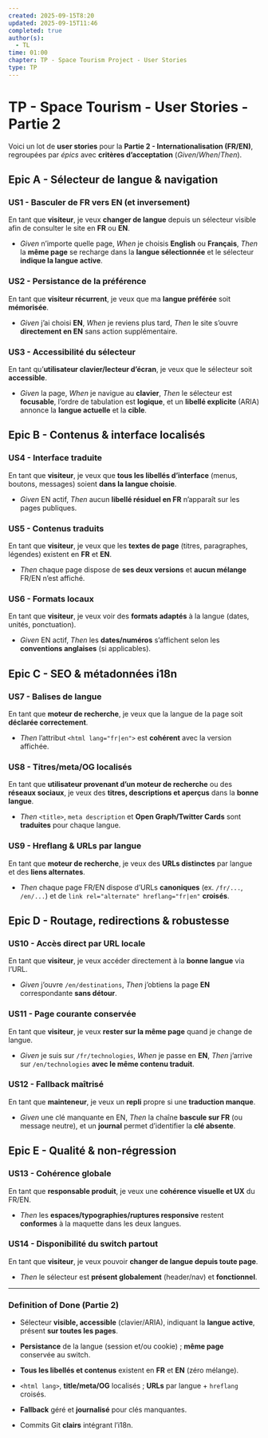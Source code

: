 ```yaml
---
created: 2025-09-15T8:20
updated: 2025-09-15T11:46
completed: true
author(s):
  - TL
time: 01:00
chapter: TP - Space Tourism Project - User Stories
type: TP
---
```


# TP - Space Tourism - User Stories - Partie 2

Voici un lot de **user stories** pour la **Partie 2 - Internationalisation (FR/EN)**, regroupées par _épics_ avec **critères d’acceptation** (_Given_/_When_/_Then_).

## Epic A - Sélecteur de langue & navigation

### US1 - Basculer de FR vers EN (et inversement)  
En tant que **visiteur**, je veux **changer de langue** depuis un sélecteur visible afin de consulter le site en **FR** ou **EN**.

- _Given_ n’importe quelle page, _When_ je choisis **English** ou **Français**, _Then_ la **même page** se recharge dans la **langue sélectionnée** et le sélecteur **indique la langue active**.
    

### US2 - Persistance de la préférence  
En tant que **visiteur récurrent**, je veux que ma **langue préférée** soit **mémorisée**.

- _Given_ j’ai choisi **EN**, _When_ je reviens plus tard, _Then_ le site s’ouvre **directement en EN** sans action supplémentaire.
    

### US3 - Accessibilité du sélecteur  
En tant qu’**utilisateur clavier/lecteur d’écran**, je veux que le sélecteur soit **accessible**.

- _Given_ la page, _When_ je navigue au **clavier**, _Then_ le sélecteur est **focusable**, l’ordre de tabulation est **logique**, et un **libellé explicite** (ARIA) annonce la **langue actuelle** et la **cible**.
    

## Epic B - Contenus & interface localisés

### US4 - Interface traduite  
En tant que **visiteur**, je veux que **tous les libellés d’interface** (menus, boutons, messages) soient **dans la langue choisie**.

- _Given_ EN actif, _Then_ aucun **libellé résiduel en FR** n’apparaît sur les pages publiques.
    

### US5 - Contenus traduits  
En tant que **visiteur**, je veux que les **textes de page** (titres, paragraphes, légendes) existent en **FR** et **EN**.

- _Then_ chaque page dispose de **ses deux versions** et **aucun mélange** FR/EN n’est affiché.
    

### US6 - Formats locaux  
En tant que **visiteur**, je veux voir des **formats adaptés** à la langue (dates, unités, ponctuation).

- _Given_ EN actif, _Then_ les **dates/numéros** s’affichent selon les **conventions anglaises** (si applicables).
    

## Epic C - SEO & métadonnées i18n

### US7 - Balises de langue  
En tant que **moteur de recherche**, je veux que la langue de la page soit **déclarée correctement**.

- _Then_ l’attribut `<html lang="fr|en">` est **cohérent** avec la version affichée.
    

### US8 - Titres/meta/OG localisés  
En tant que **utilisateur provenant d’un moteur de recherche** ou des **réseaux sociaux**, je veux des **titres, descriptions et aperçus** dans la **bonne langue**.

- _Then_ `<title>`, `meta description` et **Open Graph/Twitter Cards** sont **traduites** pour chaque langue.
    

### US9 - Hreflang & URLs par langue  
En tant que **moteur de recherche**, je veux des **URLs distinctes** par langue et des **liens alternates**.

- _Then_ chaque page FR/EN dispose d’URLs **canoniques** (ex. `/fr/...`, `/en/...`) et de `link rel="alternate" hreflang="fr|en"` **croisés**.
    

## Epic D - Routage, redirections & robustesse

### US10 - Accès direct par URL locale  
En tant que **visiteur**, je veux accéder directement à la **bonne langue** via l’URL.

- _Given_ j’ouvre `/en/destinations`, _Then_ j’obtiens la page **EN** correspondante **sans détour**.
    

### US11 - Page courante conservée  
En tant que **visiteur**, je veux **rester sur la même page** quand je change de langue.

- _Given_ je suis sur `/fr/technologies`, _When_ je passe en **EN**, _Then_ j’arrive sur `/en/technologies` **avec le même contenu traduit**.
    

### US12 - Fallback maîtrisé  
En tant que **mainteneur**, je veux un **repli** propre si une **traduction manque**.

- _Given_ une clé manquante en EN, _Then_ la chaîne **bascule sur FR** (ou message neutre), et un **journal** permet d’identifier la **clé absente**.
    

## Epic E - Qualité & non-régression

### US13 - Cohérence globale  
En tant que **responsable produit**, je veux une **cohérence visuelle et UX** du FR/EN.

- _Then_ les **espaces/typographies/ruptures responsive** restent **conformes** à la maquette dans les deux langues.
    

### US14 - Disponibilité du switch partout  
En tant que **visiteur**, je veux pouvoir **changer de langue depuis toute page**.

- _Then_ le sélecteur est **présent globalement** (header/nav) et **fonctionnel**.
    

---

### Definition of Done (Partie 2)

- Sélecteur **visible, accessible** (clavier/ARIA), indiquant la **langue active**, présent **sur toutes les pages**.
    
- **Persistance** de la langue (session et/ou cookie) ; **même page** conservée au switch.
    
- **Tous les libellés et contenus** existent en **FR** et **EN** (zéro mélange).
    
- `<html lang>`, **title/meta/OG** localisés ; **URLs** par langue + `hreflang` croisés.
    
- **Fallback** géré et **journalisé** pour clés manquantes.
    
- Commits Git **clairs** intégrant l’i18n.